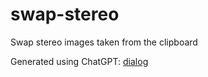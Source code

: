 # swap-stereo
Swap stereo images taken from the clipboard

Generated using ChatGPT: [dialog](https://chatgpt.com/share/68048f32-d928-8003-8cf6-934c4302e9c8)
